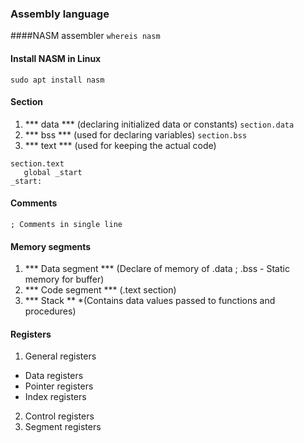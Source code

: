 ### Assembly language

####NASM assembler
` whereis nasm `

#### Install  NASM in Linux 
` sudo apt install nasm `


#### Section

1. *** data *** (declaring initialized data or constants)
` section.data `
2. *** bss *** (used for declaring variables)
` section.bss `
3. *** text *** (used for keeping the actual code)
```
section.text
   global _start
_start:

```
#### Comments
` ; Comments in single line  `

#### Memory segments
1. *** Data segment *** (Declare of memory of .data ; .bss - Static memory for buffer)
2. *** Code segment ***  (.text section)
3. *** Stack ** *(Contains data values passed to functions and procedures) 

#### Registers
1. General registers
* Data registers 
* Pointer registers
* Index registers
2. Control registers
3. Segment registers


